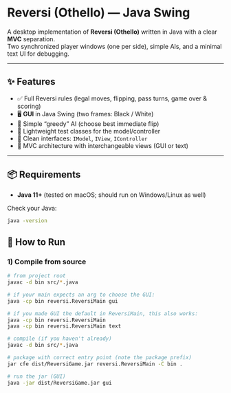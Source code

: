# Reversi (Othello) — Java Swing

A desktop implementation of **Reversi (Othello)** written in Java with a clear **MVC** separation.  
Two synchronized player windows (one per side), simple AIs, and a minimal text UI for debugging.



---

## ✨ Features

- ✅ Full Reversi rules (legal moves, flipping, pass turns, game over & scoring)
- 🖥️ **GUI** in Java Swing (two frames: Black / White)
- 🧠 Simple “greedy” AI (choose best immediate flip)
- 🧪 Lightweight test classes for the model/controller
- 🧩 Clean interfaces: `IModel`, `IView`, `IController`
- 🧱 MVC architecture with interchangeable views (GUI or text)

---

## 📦 Requirements

- **Java 11+** (tested on macOS; should run on Windows/Linux as well)

Check your Java:
```bash
java -version
```

## 🚀 How to Run

### 1) Compile from source
```bash
# from project root
javac -d bin src/*.java

# if your main expects an arg to choose the GUI:
java -cp bin reversi.ReversiMain gui

# if you made GUI the default in ReversiMain, this also works:
java -cp bin reversi.ReversiMain
java -cp bin reversi.ReversiMain text

# compile (if you haven't already)
javac -d bin src/*.java

# package with correct entry point (note the package prefix)
jar cfe dist/ReversiGame.jar reversi.ReversiMain -C bin .

# run the jar (GUI)
java -jar dist/ReversiGame.jar gui






